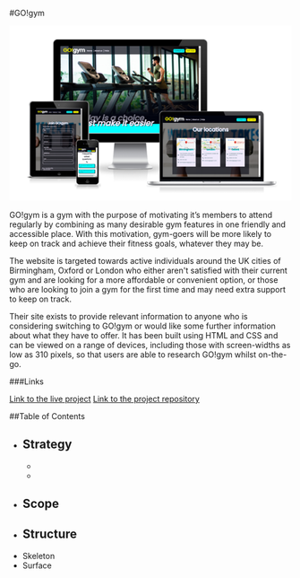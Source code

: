 #GO!gym

![The GO!gym website features displayed on different devises](assets/images/responsive-test.png)

GO!gym is a gym with the purpose of motivating it’s members to attend regularly by combining as many desirable gym features in one friendly and accessible place. With this motivation, gym-goers will be more likely to keep on track and achieve their fitness goals, whatever they may be.

The website is targeted towards active individuals around the UK cities of Birmingham, Oxford or London who either aren't satisfied with their current gym and are looking for a more affordable or convenient option, or those who are looking to join a gym for the first time and may need extra support to keep on track.

Their site exists to provide relevant information to anyone who is considering switching to GO!gym or would like some further information about what they have to offer. It has been built using HTML and CSS and can be viewed on a range of devices, including those with screen-widths as low as 310 pixels, so that users are able to research GO!gym whilst on-the-go.

###Links

[Link to the live project](https://beckyskel.github.io/html-css-project-1/)
[Link to the project repository](https://github.com/BeckySkel/html-css-project-1)

##Table of Contents
- Strategy
    - 
    - 
    - 
- Scope
    - 
- Structure
    -
- Skeleton
- Surface


